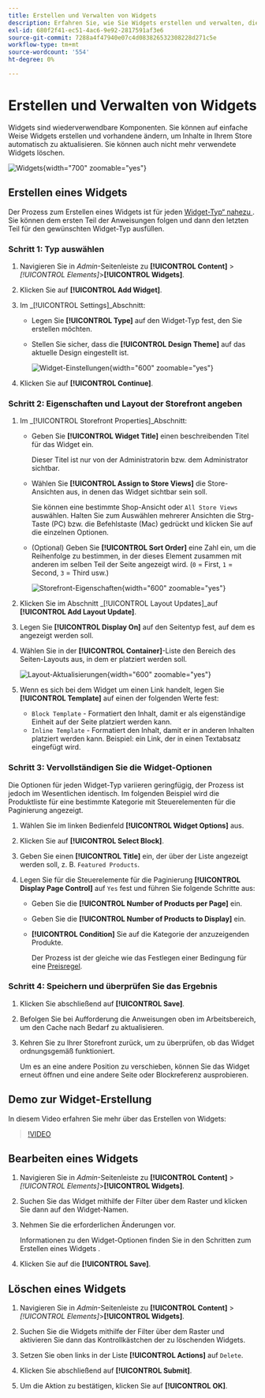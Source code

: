 ```yaml
---
title: Erstellen und Verwalten von Widgets
description: Erfahren Sie, wie Sie Widgets erstellen und verwalten, die automatisch Inhalte in Ihrem Store aktualisieren.
exl-id: 680f2f41-ec51-4ac6-9e92-2817591af3e6
source-git-commit: 7288a4f47940e07c4d083826532308228d271c5e
workflow-type: tm+mt
source-wordcount: '554'
ht-degree: 0%

---
```


# Erstellen und Verwalten von Widgets

Widgets sind wiederverwendbare Komponenten. Sie können auf einfache Weise Widgets erstellen und vorhandene ändern, um Inhalte in Ihrem Store automatisch zu aktualisieren. Sie können auch nicht mehr verwendete Widgets löschen.

![Widgets](./assets/widgets.png){width="700" zoomable="yes"}

## Erstellen eines Widgets

Der Prozess zum Erstellen eines Widgets ist für jeden [Widget-Typ“ nahezu ](widgets.md#widget-types). Sie können dem ersten Teil der Anweisungen folgen und dann den letzten Teil für den gewünschten Widget-Typ ausfüllen.

### Schritt 1: Typ auswählen

1. Navigieren Sie in _Admin_-Seitenleiste zu **[!UICONTROL Content]** > _[!UICONTROL Elements]_>**[!UICONTROL Widgets]**.

1. Klicken Sie auf **[!UICONTROL Add Widget]**.

1. Im _[!UICONTROL Settings]_Abschnitt:

   - Legen Sie **[!UICONTROL Type]** auf den Widget-Typ fest, den Sie erstellen möchten.

   - Stellen Sie sicher, dass die **[!UICONTROL Design Theme]** auf das aktuelle Design eingestellt ist.

     ![Widget-Einstellungen](./assets/widget-settings.png){width="600" zoomable="yes"}

1. Klicken Sie auf **[!UICONTROL Continue]**.

### Schritt 2: Eigenschaften und Layout der Storefront angeben

1. Im _[!UICONTROL Storefront Properties]_Abschnitt:

   - Geben Sie **[!UICONTROL Widget Title]** einen beschreibenden Titel für das Widget ein.

     Dieser Titel ist nur von der Administratorin bzw. dem Administrator sichtbar.

   - Wählen Sie **[!UICONTROL Assign to Store Views]** die Store-Ansichten aus, in denen das Widget sichtbar sein soll.

     Sie können eine bestimmte Shop-Ansicht oder `All Store Views` auswählen. Halten Sie zum Auswählen mehrerer Ansichten die Strg-Taste (PC) bzw. die Befehlstaste (Mac) gedrückt und klicken Sie auf die einzelnen Optionen.

   - (Optional) Geben Sie **[!UICONTROL Sort Order]** eine Zahl ein, um die Reihenfolge zu bestimmen, in der dieses Element zusammen mit anderen im selben Teil der Seite angezeigt wird. (`0` = First, `1` = Second, `3` = Third usw.)

     ![Storefront-Eigenschaften](./assets/widget-storefront-properties.png){width="600" zoomable="yes"}

1. Klicken Sie im Abschnitt _[!UICONTROL Layout Updates]_auf **[!UICONTROL Add Layout Update]**.

1. Legen Sie **[!UICONTROL Display On]** auf den Seitentyp fest, auf dem es angezeigt werden soll.

1. Wählen Sie in der **[!UICONTROL Container]**-Liste den Bereich des Seiten-Layouts aus, in dem er platziert werden soll.

   ![Layout-Aktualisierungen](./assets/widget-layout-update-home-page.png){width="600" zoomable="yes"}

1. Wenn es sich bei dem Widget um einen Link handelt, legen Sie **[!UICONTROL Template]** auf einen der folgenden Werte fest:

   - `Block Template` - Formatiert den Inhalt, damit er als eigenständige Einheit auf der Seite platziert werden kann.
   - `Inline Template` - Formatiert den Inhalt, damit er in anderen Inhalten platziert werden kann. Beispiel: ein Link, der in einen Textabsatz eingefügt wird.

### Schritt 3: Vervollständigen Sie die Widget-Optionen

Die Optionen für jeden Widget-Typ variieren geringfügig, der Prozess ist jedoch im Wesentlichen identisch. Im folgenden Beispiel wird die Produktliste für eine bestimmte Kategorie mit Steuerelementen für die Paginierung angezeigt.

1. Wählen Sie im linken Bedienfeld **[!UICONTROL Widget Options]** aus.

1. Klicken Sie auf **[!UICONTROL Select Block]**.

1. Geben Sie einen **[!UICONTROL Title]** ein, der über der Liste angezeigt werden soll, z. B. `Featured Products`.

1. Legen Sie für die Steuerelemente für die Paginierung **[!UICONTROL Display Page Control]** auf `Yes` fest und führen Sie folgende Schritte aus:

   - Geben Sie die **[!UICONTROL Number of Products per Page]** ein.

   - Geben Sie die **[!UICONTROL Number of Products to Display]** ein.

   - **[!UICONTROL Condition]** Sie auf die Kategorie der anzuzeigenden Produkte.

     Der Prozess ist der gleiche wie das Festlegen einer Bedingung für eine [Preisregel](../merchandising-promotions/price-rules-catalog.md).

### Schritt 4: Speichern und überprüfen Sie das Ergebnis

1. Klicken Sie abschließend auf **[!UICONTROL Save]**.

1. Befolgen Sie bei Aufforderung die Anweisungen oben im Arbeitsbereich, um den Cache nach Bedarf zu aktualisieren.

1. Kehren Sie zu Ihrer Storefront zurück, um zu überprüfen, ob das Widget ordnungsgemäß funktioniert.

   Um es an eine andere Position zu verschieben, können Sie das Widget erneut öffnen und eine andere Seite oder Blockreferenz ausprobieren.

## Demo zur Widget-Erstellung

In diesem Video erfahren Sie mehr über das Erstellen von Widgets:

>[!VIDEO](https://video.tv.adobe.com/v/343786?quality=12&learn=on)

## Bearbeiten eines Widgets

1. Navigieren Sie in _Admin_-Seitenleiste zu **[!UICONTROL Content]** > _[!UICONTROL Elements]_>**[!UICONTROL Widgets]**.

1. Suchen Sie das Widget mithilfe der Filter über dem Raster und klicken Sie dann auf den Widget-Namen.

1. Nehmen Sie die erforderlichen Änderungen vor.

   Informationen zu den Widget-Optionen finden Sie in den Schritten zum Erstellen eines Widgets .

1. Klicken Sie auf die **[!UICONTROL Save]**.

## Löschen eines Widgets

1. Navigieren Sie in _Admin_-Seitenleiste zu **[!UICONTROL Content]** > _[!UICONTROL Elements]_>**[!UICONTROL Widgets]**.

1. Suchen Sie die Widgets mithilfe der Filter über dem Raster und aktivieren Sie dann das Kontrollkästchen der zu löschenden Widgets.

1. Setzen Sie oben links in der Liste **[!UICONTROL Actions]** auf `Delete`.

1. Klicken Sie abschließend auf **[!UICONTROL Submit]**.

1. Um die Aktion zu bestätigen, klicken Sie auf **[!UICONTROL OK]**.
